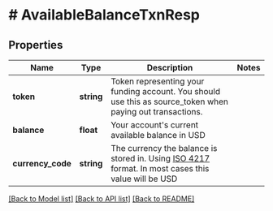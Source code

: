 # # AvailableBalanceTxnResp

## Properties

Name | Type | Description | Notes
------------ | ------------- | ------------- | -------------
**token** | **string** | Token representing your funding account. You should use this as source_token when paying out transactions. |
**balance** | **float** | Your account&#39;s current available balance in USD |
**currency_code** | **string** | The currency the balance is stored in. Using [ISO 4217](https://en.wikipedia.org/wiki/ISO_4217) format. In most cases this value will be USD |

[[Back to Model list]](../../README.md#models) [[Back to API list]](../../README.md#endpoints) [[Back to README]](../../README.md)
